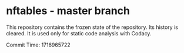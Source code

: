 # nftables - master branch

This repository contains the frozen state of the repository.
Its history is cleared. It is used only for static code
analysis with Codacy.

Commit Time: 1716965722